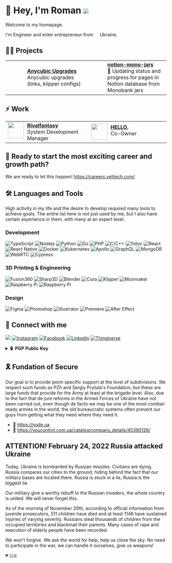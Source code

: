 # 🥷 Hey, I'm Roman <a href="https://node.ua/"><img src="https://img.shields.io/badge/Support-Ukraine-FFD500?style=flat&labelColor=005BBB" /></a>

Welcome to my homepage.

I'm Engineer and enter entrepreneur from <img src="https://cdn-icons-png.flaticon.com/128/330/330540.png"  width="13"/> Ukraine.

## 👨‍🔬 Projects
<table>
  <tr>
    <td width="350">
      <a href="https://github.com/dutchakdev/anycubic">
        <div style="margin-left: 60px;">
          <a href="https://github.com/dutchakdev/anycubic"><b>Anycubic Upgrades</b></a>
          <br/>Anycubic upgrades (links, klipper configs)
        </div>
      </a>
    </td>
    <td width="350">
      <a href="https://github.com/dutchakdev/notion-mono-jars">
        <div style="margin-left: 60px;">
          <a href="https://github.com/dutchakdev/notion-mono-jars"><b>notion-mono-jars</b></a>
          <br/>🦄 Updating status and progress for pages in Notion database from Monobank jars
        </div>
      </a>
    </td>
  </tr>
</table>

## ⚡️ **Work**

<table>
  <tr>
    <td width="300">
      <a href="https://www.rivalfantasy.com/">
        <img align="left" width="50" src="https://avatars.githubusercontent.com/u/105387289?s=200&v=4"/>
        <div style="margin-left: 60px;">
          <a href="https://www.rivalfantasy.com/"><b>Rivalfantasy</b></a>
          <br/>System Development Manager
        </div>
      </a>
    </td>
    <td width="300">
      <a href="https://www.hello-gel.com/">
        <img align="left" width="50" src="https://avatars.githubusercontent.com/u/118005151?s=200&v=4"/>
        <div style="margin-left: 60px;">
          <a href="https://www.hello-gel.com/"><b>HELLO.</b></a>
          <br/>Co-Owner
        </div>
      </a>
    </td>
  </tr>
</table>

## 🦄 Ready to start the most exciting career and growth path?

We are ready to let this happen!
https://careers.velitech.com/

## 🛠️ Languages and Tools

<p align="left">
  High activity in my life and the desire to develop required many tools to achieve goals. The entire list here is not just used by me, but I also have certain experience in them, with many at an expert level.
</p>

### Development
<p align="left">
  <img alt="TypeScript" src="https://img.shields.io/badge/-TypeScript-007ACC?style=flat-square&logo=typescript&logoColor=white&color=black" />
  <img alt="Nodejs" src="https://img.shields.io/badge/-Nodejs-43853d?style=flat-square&logo=Node.js&logoColor=white&color=black" />
  <img alt="Python" src="https://img.shields.io/badge/-Python-43853d?style=flat-square&logo=python&logoColor=white&color=black" />
  <img alt="Go" src="https://img.shields.io/badge/-golang-43853d?style=flat-square&logo=go&logoColor=white&color=black" />
  <img alt="PHP" src="https://img.shields.io/badge/-PHP-43853d?style=flat-square&logo=php&logoColor=white&color=black" />
  <img alt="C/C++" src="https://img.shields.io/badge/-cpp-43853d?style=flat-square&logo=cplusplus&logoColor=white&color=black" />
  <img alt="Yolov" src="https://img.shields.io/badge/-Yolov-45b8d8?style=flat-square&logo=yolov&logoColor=white&color=black" />
  <img alt="React" src="https://img.shields.io/badge/-React-45b8d8?style=flat-square&logo=react&logoColor=white&color=black" />
  <img alt="React Native" src="https://img.shields.io/badge/-React-45b8d8?style=flat-square&logo=react&logoColor=white&color=black" />
  <img alt="Docker" src="https://img.shields.io/badge/-Docker-46a2f1?style=flat-square&logo=docker&logoColor=white&color=black" />
  <img alt="Kubernetes" src="https://img.shields.io/badge/-Kubernetes-46a2f1?style=flat-square&logo=kubernetes&logoColor=white&color=black" />
  <img alt="Apollo" src="https://img.shields.io/badge/-Apollo%20GraphQL-311C87?style=flat-square&logo=apollo-graphql&logoColor=white&color=black" />
  <img alt="GraphQL" src="https://img.shields.io/badge/-GraphQL-E10098?style=flat-square&logo=graphql&logoColor=white&color=black" />
  <img alt="MongoDB" src="https://img.shields.io/badge/-MongoDB-13aa52?style=flat-square&logo=mongodb&logoColor=white&color=black" />
  <img alt="WebRTC" src="https://img.shields.io/badge/-WebRTC-13aa52?style=flat-square&logo=webrtc&logoColor=white&color=black" />
  <img alt="Cypress" src="https://img.shields.io/badge/-Cypress-13aa52?style=flat-square&logo=cypress&logoColor=white&color=black" />
</p>

### 3D Printing & Engineering
<p align="left">
<img alt="Fusion360" src="https://img.shields.io/badge/-Fusion360-13aa52?style=flat-square&logo=autodesk&logoColor=white&color=black" />
<img alt="Sharp3D" src="https://img.shields.io/badge/-Sharp3D-13aa52?style=flat-square&logo=sharp3d&logoColor=white&color=black" />
<img alt="Blender" src="https://img.shields.io/badge/-Blender-13aa52?style=flat-square&logo=blender&logoColor=white&color=black" />
<img alt="Cura" src="https://img.shields.io/badge/-Cura-13aa52?style=flat-square&logo=cura&logoColor=white&color=black" />
<img alt="Klipper" src="https://img.shields.io/badge/-Klipper-13aa52?style=flat-square&logo=klipper&logoColor=white&color=black" />
<img alt="Moonraker" src="https://img.shields.io/badge/-Moonraker-13aa52?style=flat-square&logo=moonraker&logoColor=white&color=black" />
<img alt="Raspberry Pi" src="https://img.shields.io/badge/-Raspberry Pi-13aa52?style=flat-square&logo=raspberrypi&logoColor=white&color=black" />
<img alt="Raspberry Pi" src="https://img.shields.io/badge/-Raspberry Pi-13aa52?style=flat-square&logo=raspberrypi&logoColor=white&color=black" />
</p>

### Design

<p align="left">
<img alt="Figma" src="https://img.shields.io/badge/-Figma-13aa52?style=flat-square&logo=figma&logoColor=white&color=black" />
<img alt="Photoshop" src="https://img.shields.io/badge/-Photoshop-13aa52?style=flat-square&logo=adobephotoshop&logoColor=white&color=black" />
<img alt="Illustrator" src="https://img.shields.io/badge/-Illustrator-13aa52?style=flat-square&logo=adobeillustrator&logoColor=white&color=black" />
<img alt="Premiere" src="https://img.shields.io/badge/-Premiere-13aa52?style=flat-square&logo=adobepremierepro&logoColor=white&color=black" />
<img alt="After Effect" src="https://img.shields.io/badge/-After_Effect-13aa52?style=flat-square&logo=adobeaftereffects&logoColor=white&color=black" />
</p>


## 🤙 Connect with me
<p align="left">
<a href="https://twitter.com/dutchakdev2">
    <img src="https://img.shields.io/twitter/follow/dutchakdev2?label=&style=for-the-badge&logo=X&color=black"></a>
<a href="https://www.instagram.com/dutchakdev">
<img alt="Instagram" src="https://img.shields.io/badge/-badge?style=for-the-badge&logo=instagram&logoColor=white&color=black"></a>
<a href="https://fb.com/dutchakdev2">
    <img alt="Facebook" src="https://img.shields.io/badge/-badge?style=for-the-badge&logo=facebook&logoColor=white&color=black"></a>
<a href="https://ua.linkedin.com/in/dutchakdev">
    <img alt="Linkedin" src="https://img.shields.io/badge/-badge?style=for-the-badge&logo=linkedin&logoColor=white&color=black"></a>
<a href="https://www.thingiverse.com/dutchakdev/designs">
<img alt="Thingiverse" src="https://img.shields.io/badge/Thingiverse-badge?style=for-the-badge&logo=thingiverse&logoColor=white&color=black"></a>
</p>

<details>
  <summary><b>🔒&nbsp;&nbsp;PGP&nbsp;Public&nbsp;Key</b></summary>
  <br/>
  
  
```
-----BEGIN PGP PUBLIC KEY BLOCK-----

mQINBGVnGRYBEACnjQwW0nhFqms5NS9rD+Y0QcngrTz+hLgglKGxv83k7eIzCsz9
uljpk27LdgwXRyc84lIy4Y/47XQmDRSu2wyt7aVzpQFSkVMJ3wFXrmQ9zuLW8Eky
G0+BGwL+k4eOxfkTB5URoikp8DAbCseGqeYdIACsI7MnavaggZkLCYchRrEi7tWV
CaTJ16/rUYQ62AxhBMauTZb0xVzNnrvZ/dpLafeam8wE7WKxL4WfnfxRDQXxq1Yx
Tc9PiKmAjgktD/WX2aUFqjTFbeumvxlxM4Ejy+7mMnSHksteAbDTSl14yxr5ZGXw
FhIEKodVk42rDUVOFJoAvXdJX7xxHmxDl7IwtakXOlvvbOF15b5xq1tRdNDOi85W
eBiXpMqxPF69MiPlUid0QbjkCC+yZoIN2O9CEvjxi4AYpUQ77l74ZWN401ngrIHy
8sJPRQE8ZOG6jV2RNboPIkDTgrU1o++sD3sAdQFN5F4v7CRiGfSeChzrar+jO+Bt
N2YN+rUI9rORRTxkHOjNPtg7iGwpDx/dZRbfqY8JNS7vOKy7ym3dR1uX1GzIs2ip
ID6RmDEy3ixSd25+IC2zJyqi3I/e3vp3bd7nuvxvk4AgSj5btY1sVwXRUG4ZQ4BF
e6Vnri4OYmXRYy5CZ9dysr72VLuWXLWiPLP/bHOYUrSAQIXb4xHdHmfscQARAQAB
tDdSb21hbiBEdXRjaGFrIChTdXBwb3J0IFVrcmFpbmUhKSA8ZHV0Y2hha2RldkBn
bWFpbC5jb20+iQJUBBMBCAA+FiEEAHjk3f6OONuvlEYsmRx1IGmAka4FAmVnGRYC
GwMFCQeGH1AFCwkIBwIGFQoJCAsCBBYCAwECHgECF4AACgkQmRx1IGmAka7BdxAA
gR5170/uqmC42aaItaX0H4Ml03a8UtqeFazlMjQL6aIkKjGZMEKuYeKAON2fgQ0G
I1JDTGLVy/sJHkVz3BucG29fB2XtMzqq+bPIJiHv8FDs7zKFq1GulovgLYp7yEMD
/Qv89CEttXk4ch+nVAiz4PK+Qd6xAiNyEiqYtfL8Da+pClasdN35qlA+d07H5xFX
8WhVbADejAdWLKwcms1GELs/CyUk9NYbFZMotU503RuejARaBiLf4t5HWZ9MVdoN
bqSASbA9LBO7Wi7g2kvuY2tzP+ayxOg1qvo9prs6N1KrxuRNcBw5nW3+jeRA4F8z
TXTB/Pwp25a+vuL+zwg6QfYA1F38+Ik+MD5/vaUPD/PNv7MJCjz8nyCdB9/EibSn
h8BbnseLpP3/atHryz2+cha6nLMipLg3OKs+Iq6Tm9k70TYg2IX6hGTsAhdKzTH2
vGTpF+3HCmGV14ELOUtoDCFLLaSY2zN3zufsoLu4WveNP4r6SFllMfjl9k6F3r22
CmhiEnZcbQmHIpLamBMvx/wIoPMx65jJ3J7RQqSaud9zuIzJ9bWSMTZNU0KXmHxt
MOo0JrNzunPq4XSDqlTS72SW4732yqy4nxcF9l2TBNrIo3Fw3i9cB1ZSHV7mGFQX
5jDumM98D1+RlWJH8B6GrvItMEQYoM8EuJ8Us9VmXS+5Ag0EZWcZFgEQAKOvfobv
Fr7dFgqFPynn3SFbsS0sWpuTqA8is1vh+2j9DWtdI2h44j5mGkxm8xEbvAy9vlgq
b0gTfKTTeWjEJxVTQFdOjQBLSbhjYIW9Le3qovLGHujncSt65EdHkvIR3BcKbQPv
9eYPn6+QXKp3hLiFBfvJStFof/ir3aYEvOvo81kaPsweUAJbn3nwJLGRCT5cd3WO
ikyXrvHz4IFOz933U5ykabz5GsWpZ3Nc9NGKJ+v3BYbXwxG8JzRr0CytjFMmXTNZ
H6+uhKSDgU9o6ProksMZzuyAjSpVTmvTaUaOC1IaJezmecmgB0/STFkJE/MWZucJ
dmVkFvsyfVCU+xp4UqInpku/XaM016PAklIEPSm91pJ01Ux6qGLV4MnTQfqW7aNT
NotIQKMDHFMfhEXSK/y4yu2wRsMTbCFfKPApV6in+ci42PsEiHajfwGFIrhMhvQa
B32AhXhHBk/BTFWio3Uu2sXnG9ia1hfAfcsbBm+FoKFuRCRaQhIATNnrb4MY3x7x
LLUQkO7tlT0HcBbqeUxW+uRtYKT7+D7pb9eTOlKDOKwlo4zkyXr6KxK4A5/CU8GI
/8Su7fp5B+Ga4R6N3f3uinPhGy4XWVSrk6IVmmbw2Jo1IoDMBJiTl7udRvAQUcpx
fhumR2oj5Mhreqi93xvHyHAawfkzEjqfTbAbABEBAAGJAjwEGAEIACYWIQQAeOTd
/o4426+URiyZHHUgaYCRrgUCZWcZFgIbDAUJB4YfUAAKCRCZHHUgaYCRrih8D/9a
DRUFRcf0X7NQxfRS9kudkbSrfv6yARxDTxxsuy4sDzg//A85BULB5NDL7S6A4+od
4nsCOTKg4Z8ZwGFvAexNo1e7iqmZN0rurC/ykX9Uf7TQmlSrUfNuanlu3HG30TSS
ZB7oBVsn/vkQ54js+FPb3byRSgFNXCAfF/vA2mLAYXE4/xwcy8b0MJJbJEZXqHE5
EdIxX8ii+8KInVVDZGHfIEtA/EnYXA0Hnb05Tc4rXqH8mKA6mBS4PSNJLCBAkp85
tBR8gYlQtMg6Ppt07q8S98cAROrXE+u26RlSxvUL2T8Z5LlHG/oTh0aKAcXI93uA
oXwopLX7HSNHs7/Afa1vthATUA+wxgyoEwUR0qiqyj2IGf8SA47w/ZEqb5NVU4eh
tgaM15QYOnB4nz5j5Cy3s/jdgyVjybUeHmqiPugsYOzrC0KifVrMYa/luCZ5lwHU
YJ6A1FVJMouiYQ8faXFuysEn3fSgBT40e5FG1XwXjJNpJF4lyNg5VsjU20kHxeZN
RFNtwm2kcWHv6qye3bVM5vlNmSjt0KVYO+USCyLJOCaWeCp507hS4pd4pI1KCTuP
VtRWjG8ogWBjcPo3dEzmlwzOxGmkzyks/SQwa5g0QiwqHJAza1s/LRERnDrLFQKU
+bPzF8pcOuTbGCDIit5Uzc7DpdMxROehseDgl48udQ==
=Sa+Y
-----END PGP PUBLIC KEY BLOCK-----
```

</details>

## 🎗️ Fundation of Secure <img src="https://cdn-icons-png.flaticon.com/128/330/330540.png"  width="13"/>
Our goal is to provide point-specific support at the level of subdivisions. We respect such funds as PZh and Sergiy Prytula's Foundation, but these are large funds that provide for the Army at least at the brigade level. Also, due to the fact that de jure reforms in the Armed Forces of Ukraine have not been carried out, even though de facto we may be one of the most combat-ready armies in the world, the old bureaucratic systems often prevent our guys from getting what they need where they need it.

- 🔗 https://node.ua
- 🔗 https://youcontrol.com.ua/catalog/company_details/45390126/


## ATTENTION! February 24, 2022 Russia attacked Ukraine

Today, Ukraine is bombarded by Russian missiles. Civilians are dying. Russia compares our cities to the ground, hiding behind the fact that our military bases are located there. Russia is stuck in a lie, Russia is the biggest lie.

Our military give a worthy rebuff to the Russian invaders, the whole country is united. We will never forget this.

As of the morning of November 29th, according to official information from juvenile prosecutors, 511 children have died and at least 1148 have sustained injuries of varying severity. Russians steal thousands of children from the occupied territories and blackmail their parents. Many cases of rape and execution of elderly people have been recorded.

We won't forgive.
We ask the world for help, help us close the sky. No need to participate in the war, we can handle it ourselves, give us weapons!

💔 🇺🇦
